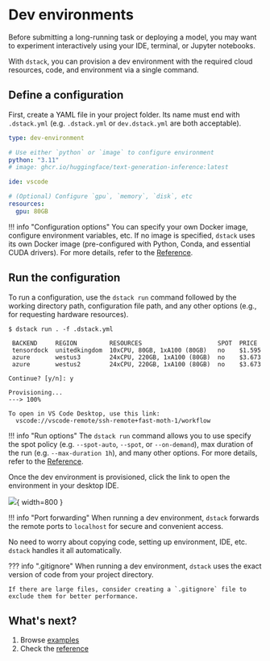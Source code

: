 # Dev environments

Before submitting a long-running task or deploying a model, you may want to experiment 
interactively using your IDE, terminal, or Jupyter notebooks.

With `dstack`, you can provision a dev environment with the required cloud resources, 
code, and environment via a single command.

## Define a configuration

First, create a YAML file in your project folder. Its name must end with `.dstack.yml` (e.g. `.dstack.yml` or `dev.dstack.yml` are
both acceptable).

<div editor-title=".dstack.yml"> 

```yaml
type: dev-environment

# Use either `python` or `image` to configure environment
python: "3.11"
# image: ghcr.io/huggingface/text-generation-inference:latest

ide: vscode

# (Optional) Configure `gpu`, `memory`, `disk`, etc
resources:
  gpu: 80GB
```

</div>

!!! info "Configuration options"
    You can specify your own Docker image, configure environment variables, etc.
    If no image is specified, `dstack` uses its own Docker image (pre-configured with Python, Conda, and essential CUDA drivers).
    For more details, refer to the [Reference](../reference/dstack.yml.md#dev-environment).

## Run the configuration

To run a configuration, use the `dstack run` command followed by the working directory path, 
configuration file path, and any other options (e.g., for requesting hardware resources).

<div class="termy">

```shell
$ dstack run . -f .dstack.yml

 BACKEND     REGION         RESOURCES                     SPOT  PRICE
 tensordock  unitedkingdom  10xCPU, 80GB, 1xA100 (80GB)   no    $1.595
 azure       westus3        24xCPU, 220GB, 1xA100 (80GB)  no    $3.673
 azure       westus2        24xCPU, 220GB, 1xA100 (80GB)  no    $3.673
 
Continue? [y/n]: y

Provisioning...
---> 100%

To open in VS Code Desktop, use this link:
  vscode://vscode-remote/ssh-remote+fast-moth-1/workflow
```

</div>

!!! info "Run options"
    The `dstack run` command allows you to use specify the spot policy (e.g. `--spot-auto`, `--spot`, or `--on-demand`), 
    max duration of the run (e.g. `--max-duration 1h`), and many other options.
    For more details, refer to the [Reference](../reference/cli/index.md#dstack-run).

Once the dev environment is provisioned, click the link to open the environment in your desktop IDE.

![](../../assets/images/dstack-vscode-jupyter.png){ width=800 }

!!! info "Port forwarding"
    When running a dev environment, `dstack` forwards the remote ports to `localhost` for secure 
    and convenient access.

No need to worry about copying code, setting up environment, IDE, etc. `dstack` handles it all 
automatically.

??? info ".gitignore"
    When running a dev environment, `dstack` uses the exact version of code from your project directory. 

    If there are large files, consider creating a `.gitignore` file to exclude them for better performance.

## What's next?

1. Browse [examples](../../examples/index.md)
2. Check the [reference](../reference/dstack.yml.md#dev-environment)
